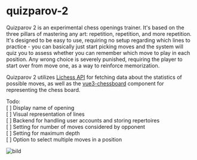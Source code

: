 # quizparov-2

Quizparov 2 is an experimental chess openings trainer. It's based on the three pillars of mastering any art: repetition, repetition, and more repetition. It's designed to be easy to use, requiring no setup regarding which lines to practice - you can basically just start picking moves and the system will quiz you to assess whether you can remember which move to play in each position. Any wrong choice is severely punished, requiring the player to start over from move one, as a way to reinforce memorization.

Quizparov 2 utilizes [Lichess API](https://lichess.org/api) for fetching data about the statistics of possible moves, as well as the [vue3-chessboard](https://github.com/qwerty084/vue3-chessboard) component for representing the chess board.

Todo:  
[ ] Display name of opening  
[ ] Visual representation of lines  
[ ] Backend for handling user accounts and storing repertoires  
[ ] Setting for number of moves considered by opponent  
[ ] Setting for maximum depth  
[ ] Option to select multiple moves in a position  

![bild](https://github.com/thomaskrut/quizparov-2/assets/109295151/6cb0113f-e6e4-40ec-8a02-f29431eb8e2d)

